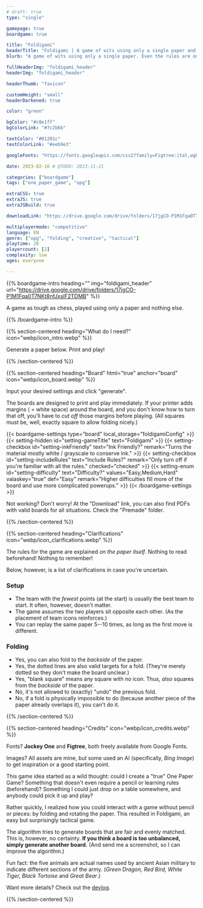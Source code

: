 ```yaml
---
# draft: true
type: "single"

gamepage: true
boardgame: true

title: "Foldigami"
headerTitle: "Foldigami | A game of wits using only a single paper and nothing else."
blurb: "A game of wits using only a single paper. Even the rules are on the paper itself, and play happens through folding and rotating."

fullHeaderImg: "foldigami_header"
headerImg: "foldigami_header"

headerThumb: "favicon"

customHeight: "small"
headerDarkened: true

color: "green"

bgColor: "#c0e1ff"
bgColorLink: "#7c2b6b"

textColor: "#01201c"
textColorLink: "#eeb9e3"

googleFonts: "https://fonts.googleapis.com/css2?family=Figtree:ital,wght@0,400;0,900;1,400&family=Jockey+One&display=swap"

date: 2023-02-16 # @TODO: 2023-11-21

categories: ["boardgame"]
tags: ["one_paper_game", "opg"]

extraCSS: true
extraJS: true
extraJSBuild: true

downloadLink: "https://drive.google.com/drive/folders/17jgCO-P1M1Fqa0T7NKt8nfJxslF2TDMB"

multiplayermode: "competitive"
language: EN
genre: ["opg", "folding", "creative", "tactical"]
playtime: 20
playercount: [2]
complexity: low
ages: everyone

---
```



{{% boardgame-intro heading="" img="foldigami_header" url="https://drive.google.com/drive/folders/17jgCO-P1M1Fqa0T7NKt8nfJxslF2TDMB" %}}

A game as tough as chess, played using only a paper and nothing else.

{{% /boardgame-intro %}}

{{% section-centered heading="What do I need?" icon="webp/icon_intro.webp" %}}

Generate a paper below. Print and play!

{{% /section-centered %}}

{{% section-centered heading="Board" html="true" anchor="board" icon="webp/icon_board.webp" %}}

<p>Input your desired settings and click "generate".</p>

<p>The boards are designed to print and play immediately. If your printer adds margins ( = white space) around the board, and you don't know how to turn that off, you'll have to <em>cut off</em> those margins before playing. (All squares must be, well, exactly square to allow folding nicely.)</p>

  {{< boardgame-settings type="board" local_storage="foldigamiConfig" >}}
    {{< setting-hidden id="setting-gameTitle" text="Foldigami" >}}
    {{< setting-checkbox id="setting-inkFriendly" text="Ink Friendly?" remark="Turns the material mostly white / grayscale to conserve ink." >}}
    {{< setting-checkbox id="setting-includeRules" text="Include Rules?" remark="Only turn off if you're familiar with all the rules." checked="checked" >}}
    {{< setting-enum id="setting-difficulty" text="Difficulty?" values="Easy,Medium,Hard" valaskey="true" def="Easy" remark="Higher difficulties fill more of the board and use more complicated powerups." >}}
  {{< /boardgame-settings >}}

<p class="remark-under-settings">Not working? Don't worry! At the "Download" link, you can also find PDFs with valid boards for all situations. Check the "Premade" folder.</p> 

{{% /section-centered %}}

{{% section-centered heading="Clarifications" icon="webp/icon_clarifications.webp" %}}

The rules for the game are explained _on the paper itself_. Nothing to read beforehand! Nothing to remember!

Below, however, is a list of clarifications in case you're uncertain.

### Setup

* The team with the _fewest_ points (at the start) is usually the best team to start. It often, however, doesn't matter.
* The game assumes the two players sit opposite each other. (As the placement of team icons reinforces.)
* You can replay the same paper 5--10 times, as long as the first move is different.

### Folding

* Yes, you can also fold to the _backside_ of the paper.
* Yes, the dotted lines are also valid targets for a fold. (They're merely dotted so they don't make the board unclear.)
* Yes, "blank square" means any square with no icon. Thus, _also_ squares from the _backside_ of the paper.
* No, it's not allowed to (exactly) "undo" the previous fold.
* No, if a fold is physically impossible to do (because another piece of the paper already overlaps it), you can't do it.

{{% /section-centered %}}

{{% section-centered heading="Credits" icon="webp/icon_credits.webp" %}}

Fonts? **Jockey One** and **Figtree**, both freely available from Google Fonts.

Images? All assets are mine, but some used an AI (specifically, _Bing Image_) to get inspiration or a good starting point.

This game idea started as a wild thought: could I create a "true" One Paper Game? Something that doesn't even require a pencil or learning rules (beforehand)? Something I could just drop on a table somewhere, and anybody could pick it up and play?

Rather quickly, I realized how you could interact with a game without pencil or pieces: by folding and rotating the paper. This resulted in Foldigami, an easy but surprisingly tactical game. 

The algorithm tries to generate boards that are fair and evenly matched. This is, however, no certainty. **If you think a board is too unbalanced, simply generate another board.** (And send me a screenshot, so I can improve the algorithm.)

Fun fact: the five animals are actual names used by ancient Asian military to indicate different sections of the army. (_Green Dragon, Red Bird, White Tiger, Black Tortoise_ and _Great Bear_.)

Want more details? Check out the [devlog](https://pandaqi.com/blog/boardgames/foldigami).

{{% /section-centered %}}
